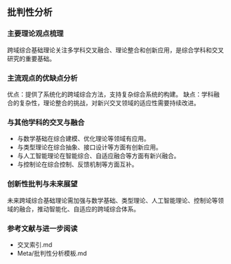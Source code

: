 ## 批判性分析

### 主要理论观点梳理
跨域综合基础理论关注多学科交叉融合、理论整合和创新应用，是综合学科和交叉研究的重要基础。

### 主流观点的优缺点分析
优点：提供了系统化的跨域综合方法，支持复杂综合系统的构建。
缺点：学科融合的复杂性，理论整合的挑战，对新兴交叉领域的适应性需要持续改进。

### 与其他学科的交叉与融合
- 与数学基础在综合建模、优化理论等领域有应用。
- 与类型理论在综合抽象、接口设计等方面有创新应用。
- 与人工智能理论在智能综合、自适应融合等方面有新兴融合。
- 与控制论在综合控制、反馈机制等方面互补。

### 创新性批判与未来展望
未来跨域综合基础理论需加强与数学基础、类型理论、人工智能理论、控制论等领域的融合，推动智能化、自适应的跨域综合体系。

### 参考文献与进一步阅读
- 交叉索引.md
- Meta/批判性分析模板.md 
